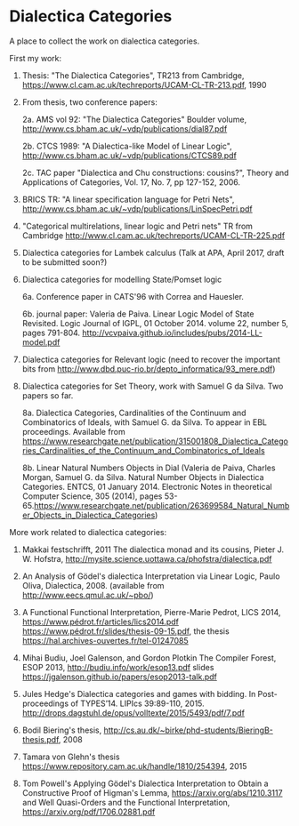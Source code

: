 # Dialectica Categories
A place to collect the work on dialectica categories. 

First my work:

1. Thesis: "The Dialectica Categories", TR213 from Cambridge, https://www.cl.cam.ac.uk/techreports/UCAM-CL-TR-213.pdf, 1990

2. From thesis, two conference papers:

    2a. AMS vol 92: "The Dialectica Categories" Boulder volume, http://www.cs.bham.ac.uk/~vdp/publications/dial87.pdf

    2b. CTCS 1989: "A Dialectica-like Model of Linear Logic", http://www.cs.bham.ac.uk/~vdp/publications/CTCS89.pdf
 
    2c. TAC paper "Dialectica and Chu constructions: cousins?", Theory and Applications of Categories, Vol. 17, No. 7, pp 127-152, 2006.

3. BRICS TR: "A linear specification language for Petri Nets", http://www.cs.bham.ac.uk/~vdp/publications/LinSpecPetri.pdf 

4. "Categorical multirelations, linear logic and Petri nets" TR from Cambridge http://www.cl.cam.ac.uk/techreports/UCAM-CL-TR-225.pdf

5. Dialectica categories for Lambek calculus (Talk at APA, April 2017, draft to be submitted soon?)

6. Dialectica categories for modelling State/Pomset logic

   6a. Conference paper in CATS'96 with Correa and Hauesler.

   6b. journal paper: Valeria de Paiva. Linear Logic Model of State Revisited. Logic Journal of IGPL, 01 October 2014. volume 22, number 5, pages 791-804. http://vcvpaiva.github.io/includes/pubs/2014-LL-model.pdf

7. Dialectica categories for Relevant logic (need to recover the important bits from http://www.dbd.puc-rio.br/depto_informatica/93_mere.pdf)

8. Dialectica categories for Set Theory, work with Samuel G da Silva. Two papers so far.

   8a. Dialectica Categories, Cardinalities of the Continuum and Combinatorics of Ideals, with Samuel G. da Silva.
   To appear in EBL proceedings. Available from https://www.researchgate.net/publication/315001808_Dialectica_Categories_Cardinalities_of_the_Continuum_and_Combinatorics_of_Ideals

   8b. Linear Natural Numbers Objects in Dial (Valeria de Paiva, Charles Morgan, Samuel G. da Silva. Natural Number Objects in    Dialectica Categories. ENTCS, 01 January 2014. Electronic Notes in theoretical Computer Science, 305 (2014), pages 53-65.https://www.researchgate.net/publication/263699584_Natural_Number_Objects_in_Dialectica_Categories)


More work related to dialectica categories:

1. Makkai festschrifft, 2011
The dialectica monad and its cousins, Pieter J. W. Hofstra, 
http://mysite.science.uottawa.ca/phofstra/dialectica.pdf

2. An Analysis of Gödel's dialectica Interpretation via Linear Logic, Paulo Oliva, Dialectica, 2008.
(available from http://www.eecs.qmul.ac.uk/~pbo/)

3. A Functional Functional Interpretation, Pierre-Marie Pedrot, LICS 2014, https://www.pédrot.fr/articles/lics2014.pdf
https://www.pédrot.fr/slides/thesis-09-15.pdf, the thesis https://hal.archives-ouvertes.fr/tel-01247085

4. Mihai Budiu, Joel Galenson, and Gordon Plotkin
The Compiler Forest, ESOP 2013, http://budiu.info/work/esop13.pdf
slides https://jgalenson.github.io/papers/esop2013-talk.pdf

5. Jules Hedge's Dialectica categories and games with bidding. In Post-proceedings of TYPES’14. LIPIcs 39:89-110, 2015. http://drops.dagstuhl.de/opus/volltexte/2015/5493/pdf/7.pdf

6. Bodil Biering's thesis, http://cs.au.dk/~birke/phd-students/BieringB-thesis.pdf, 2008

7. Tamara von Glehn's thesis https://www.repository.cam.ac.uk/handle/1810/254394, 2015

8. Tom Powell's  Applying Gödel's Dialectica Interpretation to Obtain a Constructive Proof of Higman's Lemma, https://arxiv.org/abs/1210.3117 and Well Quasi-Orders and the Functional Interpretation, https://arxiv.org/pdf/1706.02881.pdf
